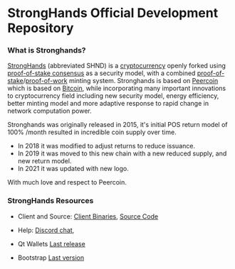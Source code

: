 
StrongHands Official Development Repository
==================================

### What is Stronghands?
[StrongHands](https://stronghands.info) (abbreviated SHND) is a [cryptocurrency](https://en.wikipedia.org/wiki/Cryptocurrency) openly forked  using [proof-of-stake consensus](https://peercoin.net/resources.html#whitepaper) as a security model, with a combined [proof-of-stake](https://peercoin.net/resources.html#whitepaper)/[proof-of-work](https://en.wikipedia.org/wiki/Proof-of-work_system) minting system. Stronghands is based on [Peercoin](https://peercoin.net) which  is based on [Bitcoin](https://bitcoin.org), while incorporating many important innovations to cryptocurrency field including new security model, energy efficiency, better minting model and more adaptive response to rapid change in network computation power.

Stronghands was originally released in 2015, it's initial POS return model of 100% /month resulted in incredible coin supply over time.
* In 2018 it was modified to adjust returns to reduce issuance.
* In 2019 it was moved to this new chain with a new reduced supply, and new return model.
* In 2021 it was updated with new logo.



With much love and respect to Peercoin.

### StrongHands Resources

* Client and Source:
[Client Binaries](https://github.com/stronghandsblockhain/SHND-source/releases/tag/v07301),
[Source Code](https://github.com/stronghandsblockhain/SHND-Newsource)

* Help: 
[Discord chat](https://discord.gg/cPexkPB),

* Qt Wallets
[Last release](https://github.com/stronghandsblockchain/SHND-NewSource/releases/tag/v07301)

* Bootstrap
[Last version](https://github.com/stronghandsblockchain/Bootstraps)


